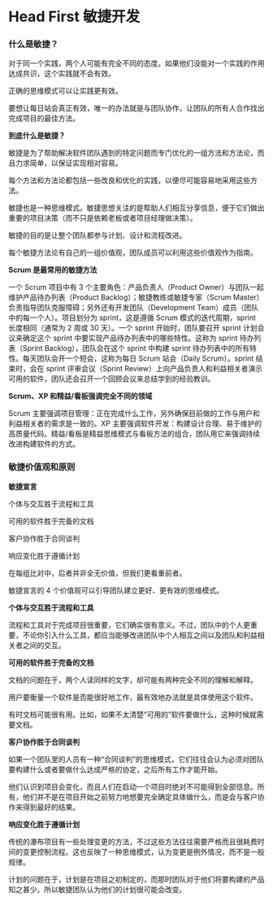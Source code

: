 # Head First 敏捷开发

### 什么是敏捷？

对于同一个实践，两个人可能有完全不同的态度。如果他们没能对一个实践的作用达成共识，这个实践就不会有效。

正确的思维模式可以让实践更有效。

要想让每日站会真正有效，唯一的办法就是与团队协作，让团队的所有人合作找出完成项目的最佳方法。

**到底什么是敏捷？**

敏捷是为了帮助解决软件团队遇到的特定问题而专门优化的一组方法和方法论，而且力求简单，以保证实现相对容易。

每个方法和方法论都包括一些改良和优化的实践，以便尽可能容易地采用这些方法。

敏捷也是一种思维模式。敏捷思想关注的是帮助人们相互分享信息，便于它们做出重要的项目决策（而不只是依赖老板或者项目经理做决策）。

敏捷的目的是让整个团队都参与计划、设计和流程改进。

每个敏捷方法论有自己的一组价值观，团队成员可以利用这些价值观作为指南。

**Scrum 是最常用的敏捷方法**

一个 Scrum 项目中有 3 个主要角色：产品负责人（Product Owner）与团队一起维护产品待办列表（Product Backlog）；敏捷教练或敏捷专家（Scrum Master）负责指导团队克服障碍；另外还有开发团队（Development Team）成员（团队中的每一个人）。项目划分为 sprint，这是遵循 Scrum 模式的迭代周期，sprint 长度相同（通常为 2 周或 30 天）。一个 sprint 开始时，团队要召开 sprint 计划会议来确定这个 sprint 中要实现产品待办列表中的哪些特性。这称为 sprint 待办列表（Sprint Backlog），团队会在这个 sprint 中构建 sprint 待办列表中的所有特性。每天团队会开一个短会，这称为每日 Scrum 站会（Daily Scrum）。sprint 结束时，会在 sprint 评审会议（Sprint Review）上向产品负责人和利益相关者演示可用的软件，团队还会召开一个回顾会议来总结学到的经验教训。

**Scrum、XP 和精益/看板强调完全不同的领域**

Scrum 主要强调项目管理：正在完成什么工作，另外确保目前做的工作与用户和利益相关者的需求是一致的。XP 主要强调软件开发：构建设计合理、易于维护的高质量代码。精益/看板是精益思维模式与看板方法的组合，团队用它来强调持续改进构建软件的方式。

### 敏捷价值观和原则

**敏捷宣言**

个体与交互胜于流程和工具

可用的软件胜于完备的文档

客户协作胜于合同谈判

响应变化胜于遵循计划

在每组比对中，后者并非全无价值，但我们更看重前者。

敏捷宣言的 4 个价值观可以引导团队建立更好、更有效的思维模式。

**个体与交互胜于流程和工具**

流程和工具对于完成项目很重要，它们确实很有意义。不过，团队中的个人更重要，不论你引入什么工具，都应当能够改进团队中个人相互之间以及团队和利益相关者之间的交互。

**可用的软件胜于完备的文档**

文档的问题在于，两个人读同样的文字，却可能有两种完全不同的理解和解释。

用户要衡量一个软件是否能很好地工作，最有效地办法就是具体使用这个软件。

有时文档可能很有用。比如，如果不太清楚“可用的”软件要做什么，这种时候就需要文档。

**客户协作胜于合同谈判**

如果一个团队里的人员有一种“合同谈判”的思维模式，它们往往会认为必须对团队要构建什么或者要做什么达成严格的协定，之后所有工作才能开始。

他们认识到项目会变化，而且人们在启动一个项目时绝对不可能得到全部信息。所有，他们并不是在项目开始之前努力地想要完全确定具体做什么，而是会与客户协作来得到最好的结果。

**响应变化胜于遵循计划**

传统的瀑布项目有一些处理变更的方法，不过这些方法往往需要严格而且很耗费时间的变更控制流程。这也反映了一种思维模式，认为变更是例外情况，而不是一般规律。

计划的问题在于，计划是在项目之初制定的，而那时团队对于他们将要构建的产品知之甚少。所以敏捷团队认为他们的计划很可能会改变。